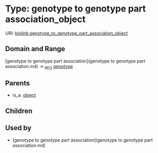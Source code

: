 
# Type: genotype to genotype part association_object




URI: [biolink:genotype_to_genotype_part_association_object](https://w3id.org/biolink/vocab/genotype_to_genotype_part_association_object)


## Domain and Range

[genotype to genotype part association](genotype to genotype part association.md) ->  <sub>REQ</sub> [genotype](genotype.md)

## Parents

 *  is_a: [object](object.md)

## Children


## Used by

 * [genotype to genotype part association](genotype to genotype part association.md)
